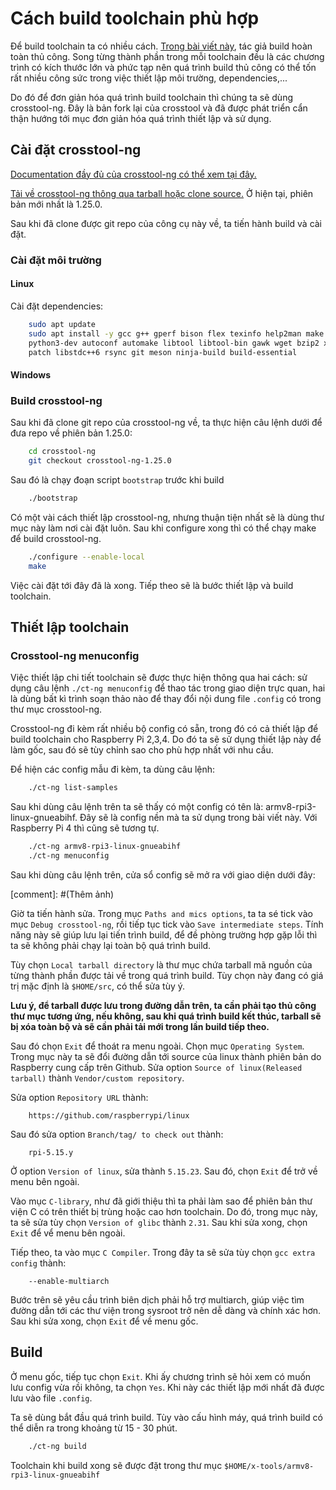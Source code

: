 # Cách build toolchain phù hợp

Để build toolchain ta có nhiều cách. [Trong bài viết này](https://preshing.com/20141119/how-to-build-a-gcc-cross-compiler/), tác giả build hoàn toàn thủ công. Song từng thành phần trong mỗi toolchain đều là các chương trình có kích thước lớn và phức tạp nên quá trình build thủ công có thể tốn rất nhiều công sức trong việc thiết lập môi trường, dependencies,...

Do đó để đơn giản hóa quá trình build toolchain thì chúng ta sẽ dùng crosstool-ng. Đây là bản fork lại của crosstool và đã được phát triển cẩn thận hướng tới mục đơn giản hóa quá trình thiết lập và sử dụng.

## Cài đặt crosstool-ng

[Documentation đầy đủ của crosstool-ng có thể xem tại đây.](https://crosstool-ng.github.io/docs/)

[Tải về crosstool-ng thông qua tarball hoặc clone source.](https://crosstool-ng.github.io/download/) Ở hiện tại, phiên bản mới nhất là 1.25.0.

Sau khi đã clone được git repo của công cụ này về, ta tiến hành build và cài đặt.

### Cài đặt môi trường

#### Linux

Cài đặt dependencies:

```bash
    sudo apt update
    sudo apt install -y gcc g++ gperf bison flex texinfo help2man make libncurses5-dev \
    python3-dev autoconf automake libtool libtool-bin gawk wget bzip2 xz-utils unzip \
    patch libstdc++6 rsync git meson ninja-build build-essential
```

#### Windows

### Build crosstool-ng

Sau khi đã clone git repo của crosstool-ng về, ta thực hiện câu lệnh dưới để đưa repo về phiên bản 1.25.0:

```bash
    cd crosstool-ng
    git checkout crosstool-ng-1.25.0
```

Sau đó là chạy đoạn script ```bootstrap``` trước khi build

```bash
    ./bootstrap
```

Có một vài cách thiết lập crosstool-ng, nhưng thuận tiện nhất sẽ là dùng thư mục này làm nơi cài đặt luôn. Sau khi configure xong thì có thể chạy make để build crosstool-ng.

```bash
    ./configure --enable-local
    make
```

Việc cài đặt tới đây đã là xong. Tiếp theo sẽ là bước thiết lập và build toolchain.

## Thiết lập toolchain

### Crosstool-ng menuconfig

Việc thiết lập chi tiết toolchain sẽ được thực hiện thông qua hai cách: sử dụng câu lệnh ```./ct-ng menuconfig``` để thao tác trong giao diện trực quan, hai là dùng bất kì trình soạn thảo nào để thay đổi nội dung file ```.config``` có trong thư mục crosstool-ng.

Crosstool-ng đi kèm rất nhiều bộ config có sẵn, trong đó có cả thiết lập để build toolchain cho Raspberry Pi 2,3,4. Do đó ta sẽ sử dụng thiết lập này để làm gốc, sau đó sẽ tùy chỉnh sao cho phù hợp nhất với nhu cầu.

Để hiện các config mẫu đi kèm, ta dùng câu lệnh:

```bash
    ./ct-ng list-samples
```

Sau khi dùng câu lệnh trên ta sẽ thấy có một config có tên là: armv8-rpi3-linux-gnueabihf. Đây sẽ là config nền mà ta sử dụng trong bài viết này. Với Raspberry Pi 4 thì cũng sẽ tương tự.

```bash
    ./ct-ng armv8-rpi3-linux-gnueabihf
    ./ct-ng menuconfig
```

Sau khi dùng câu lệnh trên, cửa sổ config sẽ mở ra với giao diện dưới đây:

[comment]: #(Thêm ảnh)

Giờ ta tiến hành sửa. Trong mục ```Paths and mics options```, ta ta sé tick vào mục ```Debug crosstool-ng```, rồi tiếp tục tick vào ```Save intermediate steps```. Tính năng này sẽ giúp lưu lại tiến trình build, để đề phòng trường hợp gặp lỗi thì ta sẽ không phải chạy lại toàn bộ quá trình build.

Tùy chọn ```Local tarball directory``` là thư mục chứa tarball mã nguồn của từng thành phần được tải về trong quá trình build. Tùy chọn này đang có giá trị mặc định là ```$HOME/src```, có thể sửa tùy ý. 

**Lưu ý, để tarball được lưu trong đường dẫn trên, ta cần phải tạo thủ công thư mục tương ứng, nếu không, sau khi quá trình build kết thúc, tarball sẽ bị xóa toàn bộ và sẽ cần phải tải mới trong lần build tiếp theo.**

Sau đó chọn ```Exit``` để thoát ra menu ngoài. Chọn mục ```Operating System```. Trong mục này ta sẽ đổi đường dẫn tới source của linux thành phiên bản do Raspberry cung cấp trên Github. Sửa option ```Source of linux(Released tarball)``` thành ```Vendor/custom repository```.

Sửa option ```Repository URL``` thành: 

```text
    https://github.com/raspberrypi/linux
```

Sau đó sửa option ```Branch/tag/ to check out``` thành:

```text
    rpi-5.15.y
```

Ở option ```Version of linux```, sửa thành ```5.15.23```. Sau đó, chọn ```Exit``` để trở về menu bên ngoài.

Vào mục ```C-library```, như đã giới thiệu thì ta phải làm sao để phiên bản thư viện C có trên thiết bị trùng hoặc cao hơn toolchain. Do đó, trong mục này, ta sẽ sửa tùy chọn ```Version of glibc``` thành ```2.31```. Sau khi sửa xong, chọn ```Exit``` để vể menu bên ngoài.

Tiếp theo, ta vào mục ```C Compiler```. Trong đây ta sẽ sửa tùy chọn ```gcc extra config``` thành:

```text
    --enable-multiarch
```

Bước trên sẽ yêu cầu trình biên dịch phải hỗ trợ multiarch, giúp việc tìm đường dẫn tới các thư viện trong sysroot trở nên dễ dàng và chính xác hơn. Sau khi sửa xong, chọn ```Exit``` để về menu gốc.

## Build

Ở menu gốc, tiếp tục chọn ```Exit```. Khi ấy chương trình sẽ hỏi xem có muốn lưu config vừa rồi không, ta chọn ```Yes```. Khi này các thiết lập mới nhất đã được lưu vào file ```.config```.

Ta sẽ dùng bắt đầu quá trình build. Tùy vào cấu hình máy, quá trình build có thể diễn ra trong khoảng từ 15 - 30 phút.

```bash
    ./ct-ng build
```

Toolchain khi build xong sẽ được đặt trong thư mục ```$HOME/x-tools/armv8-rpi3-linux-gnueabihf```